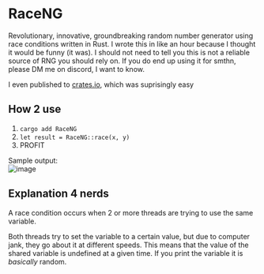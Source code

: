 # RaceNG
Revolutionary, innovative, groundbreaking random number generator using race conditions written in Rust. I wrote this in like an hour because I thought it would be funny (it was). I should not need to tell you this is not a reliable source of RNG you should rely on. If you do end up using it for smthn, please DM me on discord, I want to know. 

I even published to [crates.io](https://crates.io/crates/RaceNG), which was suprisingly easy

How 2 use
-------------
1. `cargo add RaceNG`
2. `let result = RaceNG::race(x, y)`
3. PROFIT

Sample output: \
![image](https://user-images.githubusercontent.com/96934612/230705035-2f49ddad-32e8-4682-bbf1-8fdc86915cb5.png)

Explanation 4 nerds
-------------
A race condition occurs when 2 or more threads are trying to use the same variable.

Both threads try to set the variable to a certain value, but due to computer jank, they go about it at different speeds. This means that the value of the shared variable is undefined at a given time. If you print the variable it is *basically* random. 
